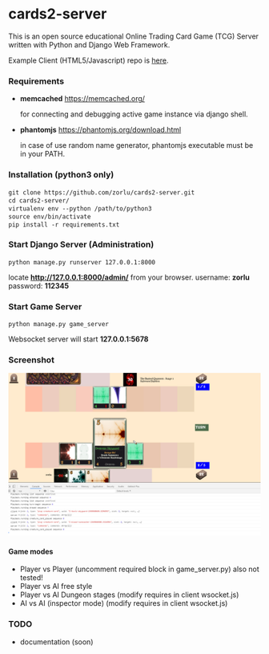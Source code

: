 # cards2-server
This is an open source educational Online Trading Card Game (TCG) Server written with Python and Django Web Framework.

Example Client (HTML5/Javascript) repo is [here](https://github.com/zorlu/cards2-client).


### Requirements
* **memcached** https://memcached.org/
  
  for connecting and debugging active game instance via django shell.
  
* **phantomjs** https://phantomjs.org/download.html
  
  in case of use random name generator, phantomjs executable must be in your PATH.

### Installation (python3 only)

    git clone https://github.com/zorlu/cards2-server.git
    cd cards2-server/
    virtualenv env --python /path/to/python3
    source env/bin/activate
    pip install -r requirements.txt
    

### Start Django Server (Administration)

    python manage.py runserver 127.0.0.1:8000
    
locate **http://127.0.0.1:8000/admin/** from your browser.
username: **zorlu**  password: **112345**

### Start Game Server

    python manage.py game_server

Websocket server will start **127.0.0.1:5678**

### Screenshot
![Cards 2 running screenshot](https://github.com/zorlu/cards2-client/raw/master/client/img/screenshot.jpg)

#### Game modes

* Player vs Player (uncomment required block in game_server.py) also not tested!
* Player vs AI free style 
* Player vs AI Dungeon stages (modify requires in client wsocket.js)
* AI vs AI (inspector mode) (modify requires in client wsocket.js)

### TODO

* documentation (soon)
